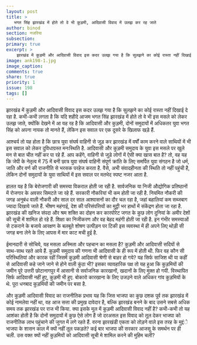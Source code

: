 ```yaml
---
layout: post
title: >
   भगत सिंह झारखंड में होते तो वे भी कुड़मी, आदिवासी विवाद में उलझ कर रह जाते
author: binod
section: नजरिया
subsection:
primary: true
excerpt: >
    झारखंड में कुड़मी और आदिवासी विवाद इस कदर उलझ गया है कि सुलझने का कोई रास्ता नहीं दिखाई दे रहा है. कभी-कभी लगता है कि यदि शहीदे आजम भगत सिंह झारखंड में होते तो वे भी इस मसले को लेकर उलझ जाते, ...
image: ank198-1.jpg
image_caption: 
comments: true
share: true
priority: 1
issue: 198
tags: []
---
```


झारखंड में कुड़मी और आदिवासी विवाद इस कदर उलझ गया है कि सुलझने का कोई रास्ता नहीं दिखाई दे रहा है. कभी-कभी लगता है कि यदि शहीदे आजम भगत सिंह झारखंड में होते तो वे भी इस मसले को लेकर उलझ जाते, क्योंकि देखने में आ यह रह है कि आदिवासी और कुड़मी, दोनों समुदायों में अधिकतर युवा भगत सिंह को अपना नायक तो मानते हैं, लेकिन इस सवाल पर एक दूसरे के खिलाफ खड़े हैं.

आश्चर्य तो यह होता है कि छात्र युवा संघर्ष वाहिनी से जुड़ कर झारखंड में वर्षों काम करने वाले साथियों में भी इस सवाल को लेकर दुविधाग्रस्त मनःस्थिति है. आदिवासी और कुड़मी समुदाय के युवा इस मसले पर खुले मन से बात चीत नहीं कर पा रहे हैं. आप कहेंगे, वाहिनी से जुड़े लोगों में ऐसी क्या खास बात है? तो, वह यह कि जेपी के नेतृत्व में 75 में बनी छात्र युवा संघर्ष वाहिनी संपूर्ण क्रांति के लिए समर्पित युवा संगठन है जो धर्म, जाति और वर्ण की राजनीति से भरसक परहेज करता है. वैसे, अभी संवादहीनता की स्थिति तो नहीं पहुंची है, लेकिन दोनों समुदायों के युवा साथियों में इस सवाल पर मतभेद स्पष्ट नजर आता है.

हालत यह है कि बेरोजगारी की समस्या विकराल होती जा रही है. सार्वजनिक या निजी औद्योगिक प्रतिष्ठानों में रोजगार के अवसर सिमटते जा रहे हैं. सरकारी नौकरियां भी कम होती जा रही है. नियमित नौकरी की जगह अनुबंध वाली नौकरी और साल दर साल आश्वासनों का दौर चल रहा है, जहां बहालियां कम सब्जबाग ज्यादा दिखाये जाते हैं. भीषण महंगाई, देश की परिसंपत्तियों का मुट्ठी भर हाथों में संकेंद्रण होता जा रहा है. झारखंड की खनिज संपदा और श्रम शक्ति का दोहन कर कारपोरेट जगत के कुछ लोग दुनियां के अमीर देशों की सूची में शामिल हो रहे हैं. शिक्षा का निजीकरण और वह बेहद महंगी होती जा रही है. इन गंभीर समस्याओं से टकराने के बजाये आरक्षण के बलबूते शोषण उत्पीड़न पर टिकी इस व्यवस्था में ही अपने लिए थोड़ी सी जगह बना लेने के लिए आपस में मार काट मची हुई है.

ईमानदारी से सोचिये, यह मसला अस्मिता और पहचान का मसला है? कुड़मी और आदिवासी सदियों से साथ-साथ रहते आये हैं. कुड़मी समुदाय की गणना भी आदिवासी के ही रूप में होती थी. फिर वह कौन सी परिस्थितियां और कारक रहीं जिसमें कुड़मी आदिवासी श्रेणी से बाहर हो गये? यह सिर्फ साजिश थी या कहीं से आदिवासी कहे जाने जाने से होने वाली कुंठा भी? इसका व्यावहारिक पक्ष तो यह हुआ कि कुड़मियों की जमीन पूरे उत्तरी छोटानागपुर में आसानी से सर्वाजनिक कारखानों, खदानों के लिए मुक्त हो गयी. विस्थापित सिर्फ आदिवासी नहीं हुए, कुड़मी भी हुए. बोकारो कारखाना के लिए उजउ़ने वाले अधिकर गांव कुड़मियों के थे. पूरा धनबाद कुड़मियों की जमीन पर बसा है.

और कुड़मी आदिवासी विवाद का राजनीतिक प्रभाव यह कि जिस भाजपा का कुछ दशक पूर्व तक झारखंड में कोई नामलेवा नहीं था, वह आज सत्ता की प्रमुख दावेदार है, बल्कि झारखंड बनने के बाद उसने सबसे अधिक समय तक झारखंड पर राज भी किया. क्या इसके मूल में कुड़मी आदिवासी विवाद नहीं है? कभी-कभी तो यह आशंका होती है कि दोनों समुदायों में कुछ ऐसे लोग हैं जो दरअसल इस विवाद को तूल देकर भाजपा को राजनीतिक लाभ पहुंचाने की जुगत में लगे रहते हैं. वरना झारखंडी एकता को तोड़ने वाले इस तरह के मुद्दंे भाजपा के शासन काल में क्यों नहीं तूल पकड़ते? कई बार भाजपा की सरकार आजसू के समर्थन पर ही चली. उस वक्त क्यों नहीं कुड़मियों को आदिवासी सूची मे शामिल करने की मुहिम चली?